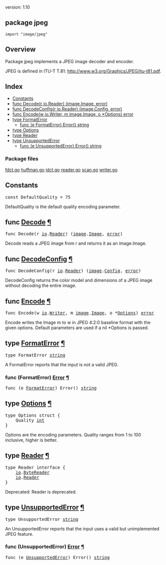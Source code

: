 version: 1.10
## package jpeg

  `import "image/jpeg"`

## Overview

Package jpeg implements a JPEG image decoder and encoder.

JPEG is defined in ITU-T T.81: http://www.w3.org/Graphics/JPEG/itu-t81.pdf.

## Index

- [Constants](#pkg-constants)
- [func Decode(r io.Reader) (image.Image, error)](#Decode)
- [func DecodeConfig(r io.Reader) (image.Config, error)](#DecodeConfig)
- [func Encode(w io.Writer, m image.Image, o *Options) error](#Encode)
- [type FormatError](#FormatError)
  - [func (e FormatError) Error() string](#FormatError.Error)
- [type Options](#Options)
- [type Reader](#Reader)
- [type UnsupportedError](#UnsupportedError)
  - [func (e UnsupportedError) Error() string](#UnsupportedError.Error)

### Package files
 [fdct.go](//github.com/golang/go/blob/2ea7d3461bb41d0ae12b56ee52d43314bcdb97f9/src/image/jpeg/fdct.go) [huffman.go](//github.com/golang/go/blob/2ea7d3461bb41d0ae12b56ee52d43314bcdb97f9/src/image/jpeg/huffman.go) [idct.go](//github.com/golang/go/blob/2ea7d3461bb41d0ae12b56ee52d43314bcdb97f9/src/image/jpeg/idct.go) [reader.go](//github.com/golang/go/blob/2ea7d3461bb41d0ae12b56ee52d43314bcdb97f9/src/image/jpeg/reader.go) [scan.go](//github.com/golang/go/blob/2ea7d3461bb41d0ae12b56ee52d43314bcdb97f9/src/image/jpeg/scan.go) [writer.go](//github.com/golang/go/blob/2ea7d3461bb41d0ae12b56ee52d43314bcdb97f9/src/image/jpeg/writer.go)

<h2 id="pkg-constants">Constants</h2>

<pre>const <span id="DefaultQuality">DefaultQuality</span> = 75</pre>

DefaultQuality is the default quality encoding parameter.

<h2 id="Decode">func <a href="//github.com/golang/go/blob/2ea7d3461bb41d0ae12b56ee52d43314bcdb97f9/src/image/jpeg/reader.go#L766">Decode</a>
    <a href="#Decode">¶</a></h2>
<pre>func Decode(r <a href="/io/">io</a>.<a href="/io/#Reader">Reader</a>) (<a href="/image/">image</a>.<a href="/image/#Image">Image</a>, <a href="/builtin/#error">error</a>)</pre>

Decode reads a JPEG image from r and returns it as an image.Image.

<h2 id="DecodeConfig">func <a href="//github.com/golang/go/blob/2ea7d3461bb41d0ae12b56ee52d43314bcdb97f9/src/image/jpeg/reader.go#L773">DecodeConfig</a>
    <a href="#DecodeConfig">¶</a></h2>
<pre>func DecodeConfig(r <a href="/io/">io</a>.<a href="/io/#Reader">Reader</a>) (<a href="/image/">image</a>.<a href="/image/#Config">Config</a>, <a href="/builtin/#error">error</a>)</pre>

DecodeConfig returns the color model and dimensions of a JPEG image without
decoding the entire image.

<h2 id="Encode">func <a href="//github.com/golang/go/blob/2ea7d3461bb41d0ae12b56ee52d43314bcdb97f9/src/image/jpeg/writer.go#L565">Encode</a>
    <a href="#Encode">¶</a></h2>
<pre>func Encode(w <a href="/io/">io</a>.<a href="/io/#Writer">Writer</a>, m <a href="/image/">image</a>.<a href="/image/#Image">Image</a>, o *<a href="#Options">Options</a>) <a href="/builtin/#error">error</a></pre>

Encode writes the Image m to w in JPEG 4:2:0 baseline format with the given
options. Default parameters are used if a nil *Options is passed.

<h2 id="FormatError">type <a href="//github.com/golang/go/blob/2ea7d3461bb41d0ae12b56ee52d43314bcdb97f9/src/image/jpeg/reader.go#L11">FormatError</a>
    <a href="#FormatError">¶</a></h2>
<pre>type FormatError <a href="/builtin/#string">string</a></pre>

A FormatError reports that the input is not a valid JPEG.

<h3 id="FormatError.Error">func (FormatError) <a href="//github.com/golang/go/blob/2ea7d3461bb41d0ae12b56ee52d43314bcdb97f9/src/image/jpeg/reader.go#L13">Error</a>
    <a href="#FormatError.Error">¶</a></h3>
<pre>func (e <a href="#FormatError">FormatError</a>) Error() <a href="/builtin/#string">string</a></pre>


<h2 id="Options">type <a href="//github.com/golang/go/blob/2ea7d3461bb41d0ae12b56ee52d43314bcdb97f9/src/image/jpeg/writer.go#L559">Options</a>
    <a href="#Options">¶</a></h2>
<pre>type Options struct {
<span id="Options.Quality"></span>    Quality <a href="/builtin/#int">int</a>
}</pre>

Options are the encoding parameters. Quality ranges from 1 to 100 inclusive,
higher is better.

<h2 id="Reader">type <a href="//github.com/golang/go/blob/2ea7d3461bb41d0ae12b56ee52d43314bcdb97f9/src/image/jpeg/reader.go#L83">Reader</a>
    <a href="#Reader">¶</a></h2>
<pre>type Reader interface {
    <a href="/io/">io</a>.<a href="/io/#ByteReader">ByteReader</a>
    <a href="/io/">io</a>.<a href="/io/#Reader">Reader</a>
}</pre>

Deprecated: Reader is deprecated.

<h2 id="UnsupportedError">type <a href="//github.com/golang/go/blob/2ea7d3461bb41d0ae12b56ee52d43314bcdb97f9/src/image/jpeg/reader.go#L16">UnsupportedError</a>
    <a href="#UnsupportedError">¶</a></h2>
<pre>type UnsupportedError <a href="/builtin/#string">string</a></pre>

An UnsupportedError reports that the input uses a valid but unimplemented JPEG
feature.

<h3 id="UnsupportedError.Error">func (UnsupportedError) <a href="//github.com/golang/go/blob/2ea7d3461bb41d0ae12b56ee52d43314bcdb97f9/src/image/jpeg/reader.go#L18">Error</a>
    <a href="#UnsupportedError.Error">¶</a></h3>
<pre>func (e <a href="#UnsupportedError">UnsupportedError</a>) Error() <a href="/builtin/#string">string</a></pre>



